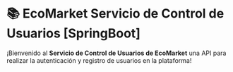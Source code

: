 # 📚 EcoMarket Servicio de Control de Usuarios [SpringBoot]

¡Bienvenido al **Servicio de Control de Usuarios de EcoMarket** una API para realizar la autenticación y registro de usuarios en la plataforma!
